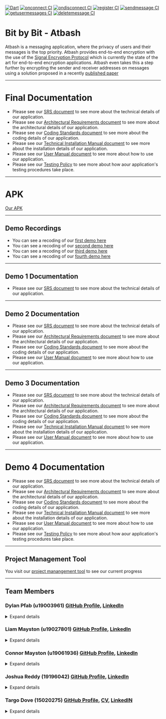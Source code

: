 [![Dart](https://github.com/COS301-SE-2021/Atbash/actions/workflows/flutter.yml/badge.svg)](https://github.com/COS301-SE-2021/Atbash/actions/workflows/flutter.yml)
[![onconnect CI](https://github.com/COS301-SE-2021/Atbash/actions/workflows/onconnect.yml/badge.svg)](https://github.com/COS301-SE-2021/Atbash/actions/workflows/onconnect.yml)
[![ondisconnect CI](https://github.com/COS301-SE-2021/Atbash/actions/workflows/ondisconnect.yml/badge.svg)](https://github.com/COS301-SE-2021/Atbash/actions/workflows/ondisconnect.yml)
[![register CI](https://github.com/COS301-SE-2021/Atbash/actions/workflows/register.yml/badge.svg)](https://github.com/COS301-SE-2021/Atbash/actions/workflows/register.yml)
[![sendmessage CI](https://github.com/COS301-SE-2021/Atbash/actions/workflows/sendmessage.yml/badge.svg)](https://github.com/COS301-SE-2021/Atbash/actions/workflows/sendmessage.yml)
[![getusermessages CI](https://github.com/COS301-SE-2021/Atbash/actions/workflows/getusermessages.yml/badge.svg)](https://github.com/COS301-SE-2021/Atbash/actions/workflows/getusermessages.yml)
[![deletemessage CI](https://github.com/COS301-SE-2021/Atbash/actions/workflows/deletemessage.yml/badge.svg)](https://github.com/COS301-SE-2021/Atbash/actions/workflows/deletemessage.yml)

# Bit by Bit - Atbash
Atbash is a messaging application, where the privacy of users and their messages is the top priority. Atbash provides end-to-end encryption with the use of the [Signal Encryption Protocol](https://signal.org/docs/) which is currently the state of the art for end-to-end encryption applications. Atbash even takes this a step further by encrypting the sender and receiver addresses on messages using a solution proposed in a recently [published paper](https://cs-people.bu.edu/kaptchuk/publications/ndss21.pdf)

---
# Final Documentation

- Please see our [SRS document](/Documentation/Final/Atbash_SRS.pdf) to see more about the technical details of our application.
- Please see our [Architectural Requirements document](/Documentation/Final/Atbash_Architectural_Requirements.pdf) to see more about the architectural details of our application.
- Please see our [Coding Standards document](/Documentation/Final/Atbash_Coding_Standards.pdf) to see more about the coding details of our application.
- Please see our [Technical Installation Manual document](/Documentation/Final/Atbash_Technical_Installations_Manual.pdf) to see more about the installation details of our application.
- Please see our [User Manual document](/Documentation/Final/Atbash_User_Manual.pdf) to see more about how to use our application.
- Please see our [Testing Policy](/Documentation/Final/Atbash_Testing_Policy.pdf) to see more about how aour application's testing procedures take place.

---

# APK
[Our APK](https://drive.google.com/file/d/1dLCb6621PTubEOvjB5kCFJpKFPy7JDG7/view?usp=sharing)

---
## Demo Recordings

- You can see a recoding of our [first demo here](https://drive.google.com/file/d/1DMy0GptLXR87wrKEufVdGTTObUrbgjsH/view?usp=sharing) 
- You can see a recoding of our [second demo here](https://drive.google.com/file/d/18Cx_5pkdIHKp1ZRApT2W2jsCBklKNL1c/view?usp=sharing) 
- You can see a recoding of our [third demo here](https://1drv.ms/v/s!ArtWCXK1UVHqguoButdH9j2d3wSSMg)
- You can see a recoding of our [fourth demo here](https://1drv.ms/u/s!ArtWCXK1UVHqgvA-3sJYhwoKB9KcIw?e=8gQ43V)

---
## Demo 1 Documentation

- Please see our [SRS document](/Documentation/Demo1/Atbash_SRS.pdf) to see more about the technical details of our application.

---
## Demo 2 Documentation

- Please see our [SRS document](/Documentation/Demo2/SRS_Demo2.pdf) to see more about the technical details of our application.
- Please see our [Architectural Requirements document](/Documentation/Demo2/Architectural_Requirements.pdf) to see more about the architectural details of our application.
- Please see our [Coding Standards document](/Documentation/Demo2/Coding_Standards.pdf) to see more about the coding details of our application.
- Please see our [User Manual document](/Documentation/Demo2/User_Manual.pdf) to see more about how to use our application.

---
## Demo 3 Documentation

- Please see our [SRS document](/Documentation/Demo3/SRS.pdf) to see more about the technical details of our application.
- Please see our [Architectural Requirements document](/Documentation/Demo3/Architectural_Requirements.pdf) to see more about the architectural details of our application.
- Please see our [Coding Standards document](/Documentation/Demo3/Coding_Standards.pdf) to see more about the coding details of our application.
- Please see our [Technical Installation Manual document](/Documentation/Demo3/Technical_Installation_Manual.pdf) to see more about the installation details of our application.
- Please see our [User Manual document](/Documentation/Demo3/User_Manual.pdf) to see more about how to use our application.

---
# Demo 4 Documentation

- Please see our [SRS document](/Documentation/Demo4/Atbash_SRS.pdf) to see more about the technical details of our application.
- Please see our [Architectural Requirements document](/Documentation/Demo4/Atbash_Architectural_Requirements.pdf) to see more about the architectural details of our application.
- Please see our [Coding Standards document](/Documentation/Demo4/Atbash_Coding_Standards.pdf) to see more about the coding details of our application.
- Please see our [Technical Installation Manual document](/Documentation/Demo4/Atbash_Technical_Installations_Manual.pdf) to see more about the installation details of our application.
- Please see our [User Manual document](/Documentation/Demo4/Atbash_User_Manual.pdf) to see more about how to use our application.
- Please see our [Testing Policy](/Documentation/Demo4/Atbash_Testing_Policy.pdf) to see more about how aour application's testing procedures take place.

---
## Project Management Tool

You visit our [project manangement tool](https://github.com/COS301-SE-2021/Atbash/projects/1) to see our current progress

---
## Team Members

### Dylan Pfab (u19003961) [GitHub Profile](https://github.com/DYLERN), [LinkedIn](https://www.linkedin.com/in/dylan-pfab-8376a2151) <br>

<details><summary>Expand details</summary>

- __Interests__: Playing games, coding, climbing
- __Strong skills__: Spring Boot, Angular, NodeJS
- __Experience with__: Flutter, Android Native, PostgreSQL
- __About Me__:
  I am a 3rd year computer science student. I have been programming recreationally since I was 10, and professionaly since 2019.

</details>
  
### Liam Mayston (u19027801) [GitHub Profile](https://github.com/Blackbird0911), [LinkedIn](https://www.linkedin.com/in/liam-mayston-a28a1020b/) <br>

<details><summary>Expand details</summary> 
  
- __Interests__: Playing games, coding
- __Strong skills__: Java
- __Experience with__: Springboot, C++, JavaScript, NodeJS, PHP, SQL, Assembly
- __Attitudes__: Hard working
- __About Me__: 
  I am a 3rd year Computer Science student. I have been coding since highschool and my project/work experience is only limited to university at the moment. I enjoy spending time with the boys and playing games. 

</details>

### Connor Mayston (u19061936) [GitHub Profile](https://github.com/Josh-Reddy), [LinkedIn](https://www.linkedin.com/in/joshua-christopher-reddy-a59018210/) <br> 

<details><summary>Expand details</summary> 
  
- __Interests__: Playing games, coding, spending time with friends
- __Strong skills__: Java
- __Experience with__: Springboot, C++, JavaScript, NodeJS, PHP, SQL, Assembly
- __Attitudes__: Creative, patient and friendly
- __About Me__: 
  I am a 3rd year Computer Science student. I have been coding since highschool and my project/work experience is only limited to university at the moment. I enjoy spending time with the boys and playing games. 

</details>

### Joshua Reddy (19196042) [GitHub Profile](https://github.com/Josh-Reddy), [LinkedIn](https://www.linkedin.com/in/joshua-christopher-reddy-a59018210/)

<details><summary>Expand details</summary>
  
- __Interests__: Playing games, coding, spending time with friends
- __Strong skills__: Java
- __Experience with__: Springboot, C++, JavaScript, NodeJS, PHP, SQL, Assembly
- __Attitudes__: Creative, patient and friendly
- __About Me__: 
  I am a 3rd year BIT student. I have been coding since highschool and my project/work experience is only limited to university at the moment. I enjoy spending time with the boys and playing games. 

</details>

### Targo Dove (15020275) [GitHub Profile](https://github.com/TargoDove), [CV](Documentation/CVS/Targo.pdf), [LinkedIN](https://www.linkedin.com/in/targodove/)

<details><summary>Expand details</summary>
  
- __Interests__: Technology, Coding, Gaming, Electronics, Reading
- __Skills__: Java & Springboot, C++, Python, JavaScript, PHP, SQL, NodeJS, React, Assembly, Web development, Android
- __Projects__: 
  - WeMingle app: Started a company and created an app to revolutionize the way people meet
  - Final Year Electronic Engineering Project: Designed and developed a remote-controled Segway like vehicle
- __Previous work experience__:
  - Vacation Work at 5DT, January 2021
  - Vacation Work at Hensoldt Optronics, January 2019
  - Vacation Work at Denel Aeronautics, December 2018
  - Vacation Work at Nanoteq, July 2017
  - Vacation Work at 5DT, January 2021
- __Attitudes__: Ambitious, Creative, Curious and Passionate about solving problems through technology
- __About Me__: 
  I am a 3rd year Computer Science student and Electronic Engineering graduate. I am a problem solver at heart with a passion for code. I am a quick study and enjoy learning new skills and technologies. My experience is not only limited to university projects but extends into the business world as well. Since having an idea in second year, I have created a team and company, won support and funding, developed, tested and launched an app along with a supporting marketing campaign. My projects and the work I’ve done for companies has mostly been more engineering related.

</details>

